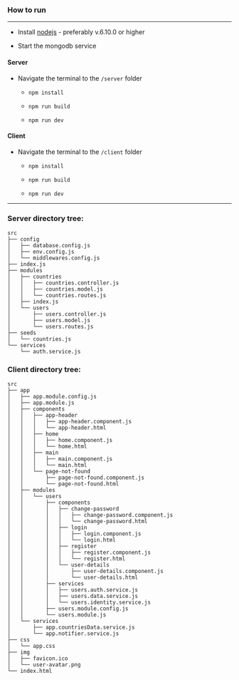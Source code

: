 ### How to run
---
- Install [nodejs](http://nodejs.org/) - preferably v.6.10.0 or higher

- Start the mongodb service

#### Server

- Navigate the terminal to the `/server` folder

    - `npm install`

    - `npm run build`

    - `npm run dev`

#### Client
- Navigate the terminal to the `/client` folder

    - `npm install`

    - `npm run build`

    - `npm run dev`

---

### Server directory tree:

```
src
├── config
│   ├── database.config.js
│   ├── env.config.js
│   └── middlewares.config.js
├── index.js
├── modules
│   ├── countries
│   │   ├── countries.controller.js
│   │   ├── countries.model.js
│   │   └── countries.routes.js
│   ├── index.js
│   └── users
│       ├── users.controller.js
│       ├── users.model.js
│       └── users.routes.js
├── seeds
│   └── countries.js
└── services
    └── auth.service.js
```

### Client directory tree:
```
src
├── app
│   ├── app.module.config.js
│   ├── app.module.js
│   ├── components
│   │   ├── app-header
│   │   │   ├── app-header.component.js
│   │   │   └── app-header.html
│   │   ├── home
│   │   │   ├── home.component.js
│   │   │   └── home.html
│   │   ├── main
│   │   │   ├── main.component.js
│   │   │   └── main.html
│   │   └── page-not-found
│   │       ├── page-not-found.component.js
│   │       └── page-not-found.html
│   ├── modules
│   │   └── users
│   │       ├── components
│   │       │   ├── change-password
│   │       │   │   ├── change-password.component.js
│   │       │   │   └── change-password.html
│   │       │   ├── login
│   │       │   │   ├── login.component.js
│   │       │   │   └── login.html
│   │       │   ├── register
│   │       │   │   ├── register.component.js
│   │       │   │   └── register.html
│   │       │   └── user-details
│   │       │       ├── user-details.component.js
│   │       │       └── user-details.html
│   │       ├── services
│   │       │   ├── users.auth.service.js
│   │       │   ├── users.data.service.js
│   │       │   └── users.identity.service.js
│   │       ├── users.module.config.js
│   │       └── users.module.js
│   └── services
│       ├── app.countriesData.service.js
│       └── app.notifier.service.js
├── css
│   └── app.css
├── img
│   ├── favicon.ico
│   └── user-avatar.png
└── index.html

```